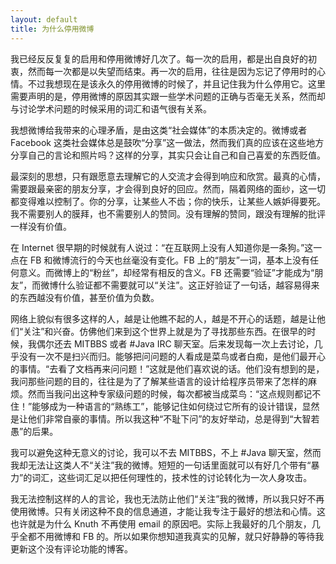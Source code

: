 ```yaml
---
layout: default
title: 为什么停用微博
---
```


我已经反反复复的启用和停用微博好几次了。每一次的启用，都是出自良好的初衷，然而每一次都是以失望而结束。再一次的启用，往往是因为忘记了停用时的心情。不过我想现在是该永久的停用微博的时候了，并且记住我为什么停用它。这里需要声明的是，停用微博的原因其实跟一些学术问题的正确与否毫无关系，然而却与讨论学术问题的时候采用的词汇和语气很有关系。

我想微博给我带来的心理矛盾，是由这类“社会媒体”的本质决定的。微博或者 Facebook 这类社会媒体总是鼓吹“分享”这一做法，然而我们真的应该在这些地方分享自己的言论和照片吗？这样的分享，其实只会让自己和自己喜爱的东西贬值。

最深刻的思想，只有跟愿意去理解它的人交流才会得到响应和欣赏。最真的心情，需要跟最亲密的朋友分享，才会得到良好的回应。然而，隔着网络的面纱，这一切都变得难以控制了。你的分享，让某些人不齿；你的快乐，让某些人嫉妒得要死。我不需要别人的膜拜，也不需要别人的赞同。没有理解的赞同，跟没有理解的批评一样没有价值。

在 Internet 很早期的时候就有人说过：“在互联网上没有人知道你是一条狗。”这一点在 FB 和微博流行的今天也丝毫没有变化。FB 上的“朋友”一词，基本上没有任何意义。而微博上的“粉丝”，却经常有相反的含义。FB 还需要“验证”才能成为“朋友”，而微博什么验证都不需要就可以“关注”。这正好验证了一句话，越容易得来的东西越没有价值，甚至价值为负数。

网络上貌似有很多这样的人，越是让他瞧不起的人，越是不开心的话题，越是让他们“关注”和兴奋。仿佛他们来到这个世界上就是为了寻找那些东西。在很早的时候，我偶尔还去 MITBBS 或者 #Java IRC 聊天室。后来发现每一次上去讨论，几乎没有一次不是扫兴而归。能够把问问题的人看成是菜鸟或者白痴，是他们最开心的事情。“去看了文档再来问问题！”这就是他们喜欢说的话。他们没有想到的是，我问那些问题的目的，往往是为了了解某些语言的设计给程序员带来了怎样的麻烦。然而当我问出这种专家级问题的时候，每次都被当成菜鸟：“这点规则都记不住！”能够成为一种语言的“熟练工”，能够记住如何绕过它所有的设计错误，显然是让他们非常自豪的事情。所以我这种“不耻下问”的友好举动，总是得到“大智若愚”的后果。

我可以避免这种无意义的讨论，我可以不去 MITBBS，不上 #Java 聊天室，然而我却无法让这类人不“关注”我的微博。短短的一句话里面就可以有好几个带有“暴力”的词汇，这些词汇足以把任何理性的，技术性的讨论转化为一次人身攻击。

我无法控制这样的人的言论，我也无法防止他们“关注”我的微博，所以我只好不再使用微博。只有关闭这种不良的信息通道，才能让我专注于最好的想法和心情。这也许就是为什么 Knuth 不再使用 email 的原因吧。实际上我最好的几个朋友，几乎全都不用微博和 FB 的。所以如果你想知道我真实的见解，就只好静静的等待我更新这个没有评论功能的博客。
